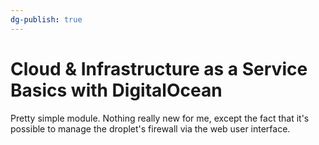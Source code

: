 ```yaml
---
dg-publish: true
---
```

# Cloud & Infrastructure as a Service Basics with DigitalOcean

Pretty simple module. Nothing really new for me, except the fact that it's possible to manage the droplet's firewall via the web user interface.
